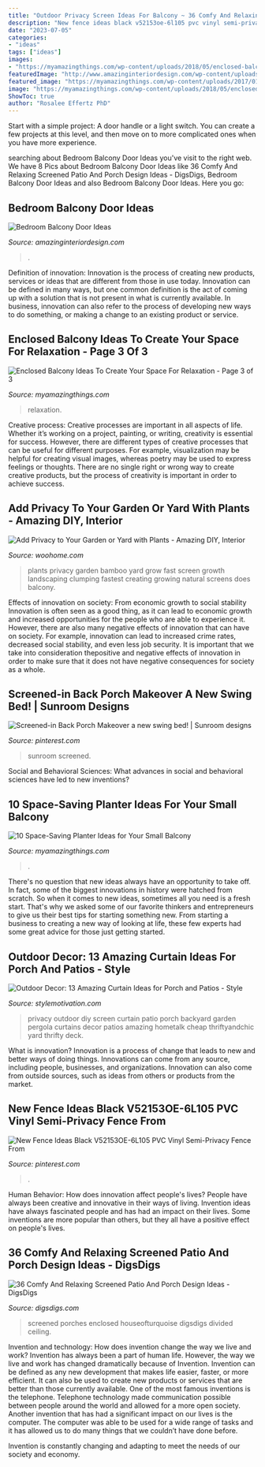 ```yaml
---
title: "Outdoor Privacy Screen Ideas For Balcony ~ 36 Comfy And Relaxing Screened Patio And Porch Design Ideas"
description: "New fence ideas black v52153oe-6l105 pvc vinyl semi-privacy fence from"
date: "2023-07-05"
categories:
- "ideas"
tags: ["ideas"]
images:
- "https://myamazingthings.com/wp-content/uploads/2018/05/enclosed-balcony-13-.jpg"
featuredImage: "http://www.amazinginteriordesign.com/wp-content/uploads/2020/08/fi-1.jpg"
featured_image: "https://myamazingthings.com/wp-content/uploads/2017/01/idea3-1.jpg"
image: "https://myamazingthings.com/wp-content/uploads/2018/05/enclosed-balcony-13-.jpg"
ShowToc: true
author: "Rosalee Effertz PhD"
---
```



Start with a simple project: A door handle or a light switch. You can create a few projects at this level, and then move on to more complicated ones when you have more experience.

	

		
searching about Bedroom Balcony Door Ideas you've visit to the right web. We have 8 Pics about Bedroom Balcony Door Ideas like 36 Comfy And Relaxing Screened Patio And Porch Design Ideas - DigsDigs, Bedroom Balcony Door Ideas and also Bedroom Balcony Door Ideas. Here you go:
		
    
## Bedroom Balcony Door Ideas

<img loading=lazy src="http://www.amazinginteriordesign.com/wp-content/uploads/2020/08/fi-1.jpg" onerror="this.onerror=null;this.src='https://tse1.mm.bing.net/th?id=OIP.m6bowkpwQkHPdhONz3S7dQHaJ9&amp;pid=15.1';" alt="Bedroom Balcony Door Ideas">

_Source: amazinginteriordesign.com_

>. 

	

Definition of innovation:
Innovation is the process of creating new products, services or ideas that are different from those in use today. Innovation can be defined in many ways, but one common definition is the act of coming up with a solution that is not present in what is currently available. In business, innovation can also refer to the process of developing new ways to do something, or making a change to an existing product or service.

    
## Enclosed Balcony Ideas To Create Your Space For Relaxation - Page 3 Of 3

<img loading=lazy src="https://myamazingthings.com/wp-content/uploads/2018/05/enclosed-balcony-13-.jpg" onerror="this.onerror=null;this.src='https://tse4.mm.bing.net/th?id=OIP.mTZpKnCGBQYq3fuTF_bGuwHaLH&amp;pid=15.1';" alt="Enclosed Balcony Ideas To Create Your Space For Relaxation - Page 3 of 3">

_Source: myamazingthings.com_

>relaxation. 

	

Creative process:
Creative processes are important in all aspects of life. Whether it’s working on a project, painting, or writing, creativity is essential for success. However, there are different types of creative processes that can be useful for different purposes. For example, visualization may be helpful for creating visual images, whereas poetry may be used to express feelings or thoughts. There are no single right or wrong way to create creative products, but the process of creativity is important in order to achieve success.

    
## Add Privacy To Your Garden Or Yard With Plants - Amazing DIY, Interior

<img loading=lazy src="http://www.woohome.com/wp-content/uploads/2017/04/grow-plants-to-create-privacy-9.jpg" onerror="this.onerror=null;this.src='https://tse3.mm.bing.net/th?id=OIP.84ZrrgV_J1M-qv-rsV2oKgHaOZ&amp;pid=15.1';" alt="Add Privacy to Your Garden or Yard with Plants - Amazing DIY, Interior">

_Source: woohome.com_

>plants privacy garden bamboo yard grow fast screen growth landscaping clumping fastest creating growing natural screens does balcony. 

	

Effects of innovation on society: From economic growth to social stability
Innovation is often seen as a good thing, as it can lead to economic growth and increased opportunities for the people who are able to experience it. However, there are also many negative effects of innovation that can have on society. For example, innovation can lead to increased crime rates, decreased social stability, and even less job security. It is important that we take into consideration thepositive and negative effects of innovation in order to make sure that it does not have negative consequences for society as a whole.

    
## Screened-in Back Porch Makeover  A New Swing Bed! | Sunroom Designs

<img loading=lazy src="https://i.pinimg.com/736x/4e/9d/00/4e9d000fbc13e9413bcd614fea785a7b.jpg" onerror="this.onerror=null;this.src='https://tse1.mm.bing.net/th?id=OIP.m7fUDvGLPbRC-r9nfs2cvgHaJ3&amp;pid=15.1';" alt="Screened-in Back Porch Makeover  a new swing bed! | Sunroom designs">

_Source: pinterest.com_

>sunroom screened. 

	

Social and Behavioral Sciences: What advances in social and behavioral sciences have led to new inventions?
 

    
## 10 Space-Saving Planter Ideas For Your Small Balcony

<img loading=lazy src="https://myamazingthings.com/wp-content/uploads/2017/01/idea3-1.jpg" onerror="this.onerror=null;this.src='https://tse2.mm.bing.net/th?id=OIP.V18mttBz5czfVT3KY_9nHQHaJ4&amp;pid=15.1';" alt="10 Space-Saving Planter Ideas for Your Small Balcony">

_Source: myamazingthings.com_

>. 

	

There's no question that new ideas always have an opportunity to take off. In fact, some of the biggest innovations in history were hatched from scratch. So when it comes to new ideas, sometimes all you need is a fresh start. That's why we asked some of our favorite thinkers and entrepreneurs to give us their best tips for starting something new. From starting a business to creating a new way of looking at life, these few experts had some great advice for those just getting started.

    
## Outdoor Decor: 13 Amazing Curtain Ideas For Porch And Patios - Style

<img loading=lazy src="https://homebnc.com/homeimg/2017/05/04-outdoor-curtain-ideas-homebnc.png" onerror="this.onerror=null;this.src='https://tse3.mm.bing.net/th?id=OIP.n1rzoBk5qlKj7Y2LKpUA6wHaKZ&amp;pid=15.1';" alt="Outdoor Decor: 13 Amazing Curtain Ideas for Porch and Patios - Style">

_Source: stylemotivation.com_

>privacy outdoor diy screen curtain patio porch backyard garden pergola curtains decor patios amazing hometalk cheap thriftyandchic yard thrifty deck. 

	

What is innovation?
Innovation is a process of change that leads to new and better ways of doing things. Innovations can come from any source, including people, businesses, and organizations. Innovation can also come from outside sources, such as ideas from others or products from the market.

    
## New Fence Ideas Black V52153OE-6L105 PVC Vinyl Semi-Privacy Fence From

<img loading=lazy src="https://i.pinimg.com/736x/e3/76/3e/e3763e9e0eb07c5de5ba04f5e50bf52d.jpg" onerror="this.onerror=null;this.src='https://tse4.mm.bing.net/th?id=OIP.GhSl0bOfVuiJ5SJGOtqgTAHaLI&amp;pid=15.1';" alt="New Fence Ideas Black V52153OE-6L105 PVC Vinyl Semi-Privacy Fence From">

_Source: pinterest.com_

>. 

	

Human Behavior: How does innovation affect people's lives?
People have always been creative and innovative in their ways of living. Invention ideas have always fascinated people and has had an impact on their lives. Some inventions are more popular than others, but they all have a positive effect on people's lives.

    
## 36 Comfy And Relaxing Screened Patio And Porch Design Ideas - DigsDigs

<img loading=lazy src="https://www.digsdigs.com/photos/comfy-and-relaxing-screened-patio-design-ideas-33-554x554.jpg" onerror="this.onerror=null;this.src='https://tse3.mm.bing.net/th?id=OIP.m0x7J6ndrxu7rA8vs7VidwHaHa&amp;pid=15.1';" alt="36 Comfy And Relaxing Screened Patio And Porch Design Ideas - DigsDigs">

_Source: digsdigs.com_

>screened porches enclosed houseofturquoise digsdigs divided ceiling. 

	

Invention and technology: How does invention change the way we live and work?
Invention has always been a part of human life. However, the way we live and work has changed dramatically because of Invention. Invention can be defined as any new development that makes life easier, faster, or more efficient. It can also be used to create new products or services that are better than those currently available.
One of the most famous inventions is the telephone. Telephone technology made communication possible between people around the world and allowed for a more open society. Another invention that has had a significant impact on our lives is the computer. The computer was able to be used for a wide range of tasks and it has allowed us to do many things that we couldn’t have done before.

Invention is constantly changing and adapting to meet the needs of our society and economy.

